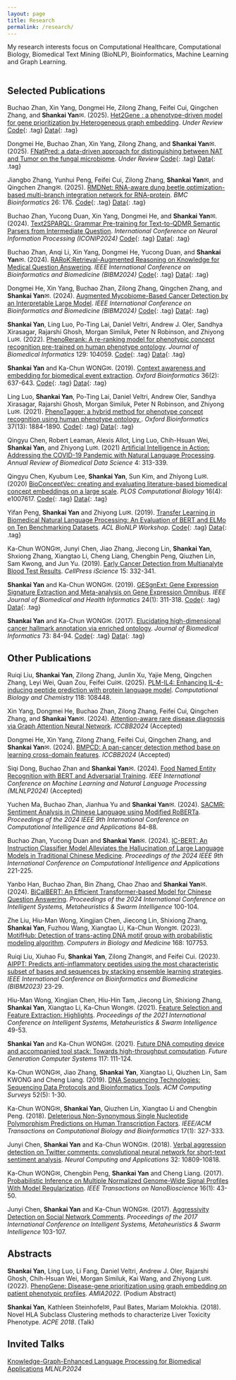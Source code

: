 ```yaml
---
layout: page
title: Research
permalink: /research/
---
```


My research interests focus on Computational Healthcare, Computational Biology, Biomedical Text Mining (BioNLP), Bioinformatics, Machine Learning and Graph Learning.

<hr style="clear:both;visibility: hidden;" />


## Selected Publications

Buchao Zhan, Xin Yang, Dongmei He, Zilong Zhang, Feifei Cui, Qingchen Zhang, and **Shankai Yan**✉. (2025). [Het2Gene : a phenotype-driven model for gene prioritization by Heterogeneous graph embedding](https://doi.org/). *Under Review* [Code](https://github.com/cskyan/Het2Gene){: .tag} [Data](https://github.com/cskyan/Het2Gene){: .tag}

Dongmei He, Buchao Zhan, Xin Yang, Zilong Zhang, and **Shankai Yan**✉. (2025). [FNatPred: a data-driven approach for distinguishing between NAT and Tumor on the fungal microbiome](https://doi.org/). *Under Review* [Code](https://github.com/cskyan/FNatPred){: .tag} [Data](https://github.com/cskyan/FNatPred){: .tag}

Jiangbo Zhang, Yunhui Peng, Feifei Cui, Zilong Zhang, **Shankai Yan**✉, and Qingchen Zhang✉. (2025). [RMDNet: RNA-aware dung beetle optimization-based multi-branch integration network for RNA-protein](https://doi.org/10.1186/s12859-025-06197-y). *BMC Bioinformatics* 26: 176. [Code](https://github.com/cskyan/RMDNet){: .tag} [Data](https://github.com/cskyan/RMDNet){: .tag}

Buchao Zhan, Yucong Duan, Xin Yang, Dongmei He, and **Shankai Yan**✉. (2024). [Text2SPARQL: Grammar Pre-training for Text-to-QDMR Semantic Parsers from Intermediate Question](https://doi.org/10.1007/978-981-96-6599-0_9). *International Conference on Neural Information Processing (ICONIP2024)* [Code](https://github.com/cskyan/Text2SPARQL){: .tag} [Data](https://github.com/cskyan/Text2SPARQL/tree/master/data){: .tag}

Buchao Zhan, Anqi Li, Xin Yang, Dongmei He, Yucong Duan, and **Shankai Yan**✉. (2024). [RARoK:Retrieval-Augmented Reasoning on Knowledge for Medical Question Answering](https://doi.org/10.1109/BIBM62325.2024.10822341). *IEEE International Conference on Bioinformatics and Biomedicine (BIBM2024)* [Code](https://github.com/cskyan/RARoK){: .tag} [Data](https://github.com/cskyan/RARoK/tree/master/data){: .tag}

Dongmei He, Xin Yang, Buchao Zhan, Zilong Zhang, Qingchen Zhang, and **Shankai Yan**✉. (2024). [Augmented Mycobiome-Based Cancer Detection by an Interpretable Large Model](https://doi.org/10.1109/BIBM62325.2024.10822416). *IEEE International Conference on Bioinformatics and Biomedicine (BIBM2024)* [Code](https://github.com/cskyan/MCaPred){: .tag} [Data](https://github.com/cskyan/MCaPred/blob/master/data.zip){: .tag}

**Shankai Yan**, Ling Luo, Po-Ting Lai, Daniel Veltri, Andrew J. Oler, Sandhya Xirasagar, Rajarshi Ghosh, Morgan Similuk, Peter N Robinson, and Zhiyong Lu✉. (2022). [PhenoRerank: A re-ranking model for phenotypic concept recognition pre-trained on human phenotype ontology](https://doi.org/10.1016/j.jbi.2022.104059). *Journal of Biomedical Informatics* 129: 104059. [Code](https://github.com/ncbi-nlp/PhenoRerank){: .tag} [Data](https://data.mendeley.com/datasets/v4t59p8w4z){: .tag}

**Shankai Yan** and Ka-Chun WONG✉. (2019). [Context awareness and embedding for biomedical event extraction](https://doi.org/10.1093/bioinformatics/btz607). *Oxford Bioinformatics* 36(2): 637-643. [Code](https://github.com/cskyan/evntextrc){: .tag} [Data](https://data.mendeley.com/datasets/mr39zgc7y5){: .tag}

Ling Luo, **Shankai Yan**, Po-Ting Lai, Daniel Veltri, Andrew Oler, Sandhya Xirasagar, Rajarshi Ghosh, Morgan Similuk, Peter N Robinson, and Zhiyong Lu✉. (2021). [PhenoTagger: a hybrid method for phenotype concept recognition using human phenotype ontology
](https://doi.org/10.1093/bioinformatics/btab019). *Oxford Bioinformatics* 37(13): 1884-1890. [Code](https://github.com/ncbi-nlp/PhenoTagger){: .tag} [Data](https://github.com/ncbi-nlp/PhenoTagger#data-and-model-preparation){: .tag}

Qingyu Chen, Robert Leaman, Alexis Allot, Ling Luo, Chih-Hsuan Wei, **Shankai Yan**, and Zhiyong Lu✉. (2021) [Artificial Intelligence in Action: Addressing the COVID-19 Pandemic with Natural Language Processing](https://doi.org/10.1146/annurev-biodatasci-021821-061045). *Annual Review of Biomedical Data Science* 4: 313-339.

Qingyu Chen, Kyubum Lee, **Shankai Yan**, Sun Kim, and Zhiyong Lu✉. (2020) [BioConceptVec: creating and evaluating literature-based biomedical concept embeddings on a large scale](https://doi.org/10.1371/journal.pcbi.1007617). *PLOS Computational Biology* 16(4): e1007617. [Code](https://github.com/ncbi-nlp/BioConceptVec){: .tag} [Data](https://github.com/ncbi/BioConceptVec#bioconceptvec-embeddings-and-concept-files){: .tag}

Yifan Peng, **Shankai Yan** and Zhiyong Lu✉. (2019). [Transfer Learning in Biomedical Natural Language Processing: An Evaluation of BERT and ELMo on Ten Benchmarking Datasets](https://arxiv.org/abs/1906.05474). *ACL BioNLP Workshop*. [Code](https://github.com/ncbi-nlp/NCBI_BERT){: .tag} [Data](https://github.com/ncbi-nlp/BLUE_Benchmark){: .tag}

Ka-Chun WONG✉, Junyi Chen, Jiao Zhang, Jiecong Lin, **Shankai Yan**, Shxiong Zhang, Xiangtao Li, Cheng Liang, Chengbin Peng, Qiuzhen Lin, Sam Kwong, and Jun Yu. (2019). [Early Cancer Detection from Multianalyte Blood Test Results](https://doi.org/10.1016/j.isci.2019.04.035). *CellPress iScience* 15: 332-341.

**Shankai Yan** and Ka-Chun WONG✉. (2019). [GESgnExt: Gene Expression Signature Extraction and Meta-analysis on Gene Expression Omnibus](https://doi.org/10.1109/JBHI.2019.2896144). *IEEE Journal of Biomedical and Health Informatics* 24(1): 311-318. [Code](https://github.com/cskyan/gesgnext){: .tag} [Data](https://data.mendeley.com/datasets/y7gnb79gfb){: .tag}

**Shankai Yan** and Ka-Chun WONG✉. (2017). [Elucidating high-dimensional cancer hallmark annotation via enriched ontology](https://doi.org/10.1016/j.jbi.2017.07.011). *Journal of Biomedical Informatics* 73: 84-94. [Code](https://github.com/cskyan/chmannot){: .tag} [Data](https://data.mendeley.com/datasets/s9m6tzcv9d){: .tag}


## Other Publications

Ruiqi Liu, **Shankai Yan**, Zilong Zhang, Junlin Xu, Yajie Meng, Qingchen Zhang, Leyi Wei, Quan Zou, Feifei Cui✉. (2025). [PLM-IL4: Enhancing IL-4-inducing peptide prediction with protein language model](https://doi.org/10.1016/j.compbiolchem.2025.108448). *Computational Biology and Chemistry*  118: 108448.

Xin Yang, Dongmei He, Buchao Zhan, Zilong Zhang, Feifei Cui, Qingchen Zhang, and **Shankai Yan**✉. (2024). [Attention-aware rare disease diagnosis via Graph Attention Neural Network](https://doi.org/). *ICCBB2024* (Accepted)

Dongmei He, Xin Yang, Zilong Zhang, Feifei Cui, Qingchen Zhang, and **Shankai Yan**✉. (2024). [BMPCD: A pan-cancer detection method base on learning cross-domain features](https://doi.org/). *ICCBB2024* (Accepted)

Siqi Dong, Buchao Zhan and **Shankai Yan**✉. (2024). [Food Named Entity Recognition with BERT and Adversarial Training](https://doi.org/10.1109/MLNLP63328.2024.10799955). *IEEE International Conference on Machine Learning and Natural Language Processing (MLNLP2024)* (Accepted)

Yuchen Ma, Buchao Zhan, Jianhua Yu and **Shankai Yan**✉. (2024). [SACMR: Sentiment Analysis in Chinese Language using Modified RoBERTa](https://doi.org/10.1109/ICCIA62557.2024.10719112). *Proceedings of the 2024 IEEE 9th International Conference on Computational Intelligence and Applications* 84-88.

Buchao Zhan, Yucong Duan and **Shankai Yan**✉. (2024). [IC-BERT: An Instruction Classifier Model Alleviates the Hallucination of Large Language Models in Traditional Chinese Medicine](https://doi.org/10.1109/ICCIA62557.2024.10719061). *Proceedings of the 2024 IEEE 9th International Conference on Computational Intelligence and Applications* 221-225.

Yanbo Han, Buchao Zhan, Bin Zhang, Chao Zhao and **Shankai Yan**✉. (2024). [BiCalBERT: An Efficient Transformer-based Model for Chinese Question Answering](https://doi.org/10.1145/3665065.3665081). *Proceedings of the 2024 International Conference on Intelligent Systems, Metaheuristics & Swarm Intelligence* 100-104.

Zhe Liu, Hiu-Man Wong, Xingjian Chen, Jiecong Lin, Shixiong Zhang, **Shankai Yan**, Fuzhou Wang, Xiangtao Li, Ka-Chun Wong✉. (2023). [MotifHub: Detection of trans-acting DNA motif group with probabilistic modeling algorithm](https://doi.org/10.1016/j.compbiomed.2023.107753). *Computers in Biology and Medicine* 168: 107753.

Ruiqi Liu, Xiuhao Fu, **Shankai Yan**, Zilong Zhang✉, and Feifei Cui. (2023). [AIPPT: Predicts anti-inflammatory peptides using the most characteristic subset of bases and sequences by stacking ensemble learning strategies](https://doi.org/10.1109/BIBM58861.2023.10385565). *IEEE International Conference on Bioinformatics and Biomedicine (BIBM2023)* 23-29.

Hiu-Man Wong, Xingjian Chen, Hiu-Hin Tam, Jiecong Lin, Shixiong Zhang, **Shankai Yan**, Xiangtao Li, Ka-Chun Wong✉. (2021). [Feature Selection and Feature Extraction: Highlights](https://doi.org/10.1145/3461598.3461606). *Proceedings of the 2021 International Conference on Intelligent Systems, Metaheuristics & Swarm Intelligence* 49-53.

**Shankai Yan** and Ka-Chun WONG✉. (2021). [Future DNA computing device and accompanied tool stack: Towards high-throughput computation](https://doi.org/10.1016/j.future.2020.10.038). *Future Generation Computer Systems* 117: 111-124.

Ka-Chun WONG✉, Jiao Zhang, **Shankai Yan**, Xiangtao Li, Qiuzhen Lin, Sam KWONG and Cheng Liang. (2019). [DNA Sequencing Technologies: Sequencing Data Protocols and Bioinformatics Tools](https://doi.org/10.1145/3340286). *ACM Computing Surveys* 52(5): 1-30.

Ka-Chun WONG✉, **Shankai Yan**, Qiuzhen Lin, Xiangtao Li and Chengbin Peng. (2018). [Deleterious Non-Synonymous Single Nucleotide Polymorphism Predictions on Human Transcription Factors](https://doi.org/10.1109/TCBB.2018.2882548). *IEEE/ACM Transactions on Computational Biology and Bioinformatics* 17(1): 327-333.

Junyi Chen, **Shankai Yan** and Ka-Chun WONG✉. (2018). [Verbal aggression detection on Twitter comments: convolutional neural network for short-text sentiment analysis](https://doi.org/10.1007/s00521-018-3442-0). *Neural Computing and Applications* 32: 10809-10818.

Ka-Chun WONG✉, Chengbin Peng, **Shankai Yan** and Cheng Liang. (2017). [Probabilistic Inference on Multiple Normalized Genome-Wide Signal Profiles With Model Regularization](https://doi.org/10.1109/TNB.2016.2631406). *IEEE Transactions on NanoBioscience* 16(1): 43-50.

Junyi Chen, **Shankai Yan** and Ka-Chun WONG✉. (2017). [Aggressivity Detection on Social Network Comments](https://doi.org/10.1145/3059336.3059348). *Proceedings of the 2017 International Conference on Intelligent Systems, Metaheuristics & Swarm Intelligence* 103-107.


## Abstracts

**Shankai Yan**, Ling Luo, Li Fang, Daniel Veltri, Andrew J. Oler, Rajarshi Ghosh, Chih-Hsuan Wei, Morgan Similuk, Kai Wang, and Zhiyong Lu✉. (2022). [PhenoGene: Disease-gene prioritization using graph embedding on patient phenotypic profiles](https://knowledge.amia.org/A2022/pdf/A2022a324/A2022fl324). *AMIA2022*. (Podium Abstract)

**Shankai Yan**, Kathleen Steinhofel✉, Paul Bates, Mariam Molokhia. (2018). Novel HLA Subclass Clustering methods to characterize Liver Toxicity Phenotype. *ACPE 2018*. (Talk)


## Invited Talks

[Knowledge-Graph-Enhanced Language Processing for Biomedical Applications](https://conferences.ieee.org/conferences_events/conferences/conferencedetails/63328) *MLNLP2024*